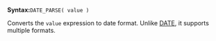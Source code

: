 **Syntax:**`DATE_PARSE( value )`

Converts the `value` expression to date format. Unlike [DATE](../DATE/short-description.md), it supports multiple formats.